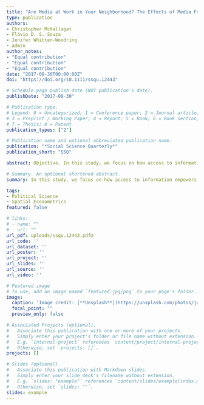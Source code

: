 ```yaml
---
title: "Are Media at Work in Your Neighborhood? The Effects of Media Freedom, Internet Access, and Information Spillover on Workers’ Rights"
type: publication
authors:
- Christopher McKallagat
- Flávio D. S. Souza
- Jenifer Whitten‐Woodring
- admin
author_notes:
- "Equal contribution"
- "Equal contribution"
- "Equal contribution"
date: "2017-08-30T00:00:00Z"
doi: "https://doi.org/10.1111/ssqu.12443"

# Schedule page publish date (NOT publication's date).
publishDate: "2017-08-30"

# Publication type.
# Legend: 0 = Uncategorized; 1 = Conference paper; 2 = Journal article;
# 3 = Preprint / Working Paper; 4 = Report; 5 = Book; 6 = Book section;
# 7 = Thesis; 8 = Patent
publication_types: ["2"]

# Publication name and optional abbreviated publication name.
publication: "*Social Science Quarterly*"
publication_short: "SSQ"

abstract: Objective. In this study, we focus on how access to information empowers workers and pressures government and firms to improve labor conditions. Methods. We consider the effects of two critical mechanisms supporting both information access and flow across borders (i.e., media freedom and Internet usage) on workers’ rights across countries and over time using spatial models. Results. The findings overall indicate that there is a spatial component associated with the degree of workers’ rights in a given country. Further analysis reveals that this is due—at least in part—to the level of media freedom and information flow across borders. Conclusion. We find support for the theorized notion that the ability of workers to secure and exercise their rights to collective bargaining and freedom of association in the workplace depends In this study, we focus on how access to information empowers workers and pressures government and firms to improve labor conditions.

# Summary. An optional shortened abstract.
summary: In this study, we focus on how access to information empowers workers and pressures government and firms to improve labor conditions.

tags:
- Political Science
- Spatial Econometrics
featured: false

# links:
# - name: ""
#   url: ""
url_pdf: uploads/ssqu.12443.pdfœ
url_code: ''
url_dataset: ''
url_poster: ''
url_project: ''
url_slides: ''
url_source: ''
url_video: ''

# Featured image
# To use, add an image named `featured.jpg/png` to your page's folder. 
image:
  caption: 'Image credit: [**Unsplash**](https://unsplash.com/photos/jdD8gXaTZsc)'
  focal_point: ""
  preview_only: false

# Associated Projects (optional).
#   Associate this publication with one or more of your projects.
#   Simply enter your project's folder or file name without extension.
#   E.g. `internal-project` references `content/project/internal-project/index.md`.
#   Otherwise, set `projects: []`.
projects: []

# Slides (optional).
#   Associate this publication with Markdown slides.
#   Simply enter your slide deck's filename without extension.
#   E.g. `slides: "example"` references `content/slides/example/index.md`.
#   Otherwise, set `slides: ""`.
slides: example
---
```

